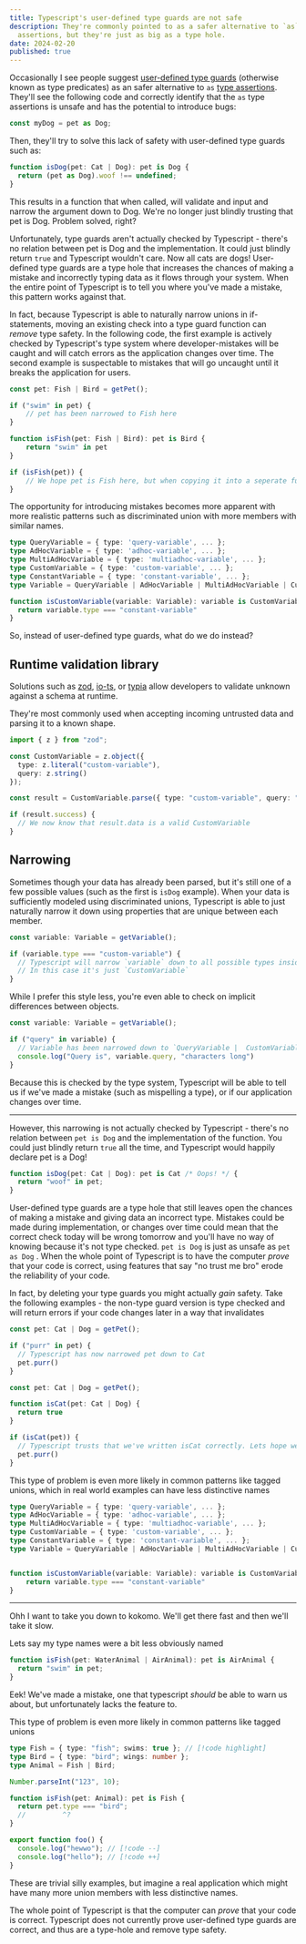```yaml
---
title: Typescript's user-defined type guards are not safe
description: They're commonly pointed to as a safer alternative to `as` type
  assertions, but they're just as big as a type hole.
date: 2024-02-20
published: true
---
```

Occasionally I see people suggest [user-defined type guards](https://www.typescriptlang.org/docs/handbook/2/narrowing.html#using-type-predicates) (otherwise known as type predicates) as an safer alternative to `as` [type assertions](https://www.typescriptlang.org/docs/handbook/2/everyday-types.html#type-assertions). They'll see the following code and correctly identify that the `as` type assertions is unsafe and has the potential to introduce bugs:

```ts
const myDog = pet as Dog;
```

Then, they'll try to solve this lack of safety with user-defined type guards such as:

```ts
function isDog(pet: Cat | Dog): pet is Dog {
  return (pet as Dog).woof !== undefined;
}
```

This results in a function that when called, will validate and input and narrow the argument down to Dog. We're no longer just blindly trusting that pet is Dog. Problem solved, right?

Unfortunately, type guards aren't actually checked by Typescript - there's no relation between pet is Dog and the implementation. It could just blindly return `true` and Typescript wouldn't care. Now all cats are dogs! User-defined type guards are a type hole that increases the chances of making a mistake and incorrectly typing data as it flows through your system. When the entire point of Typescript is to tell you where you've made a mistake, this pattern works against that.

In fact, because Typescript is able to naturally narrow unions in if-statements, moving an existing check into a type guard function can _remove_ type safety. In the following code, the first example is actively checked by Typescript's type system where developer-mistakes will be caught and will catch errors as the application changes over time. The second example is suspectable to mistakes that will go uncaught until it breaks the application for users.


```ts title="better.ts"
const pet: Fish | Bird = getPet();

if ("swim" in pet) {
    // pet has been narrowed to Fish here
}
```

```ts title="worse.ts"
function isFish(pet: Fish | Bird): pet is Bird {
    return "swim" in pet
}

if (isFish(pet)) {
    // We hope pet is Fish here, but when copying it into a seperate function, we accidentally made a mistake!
}
```
The opportunity for introducing mistakes becomes more apparent with more realistic patterns such as discriminated union with more members with similar names.

```ts
type QueryVariable = { type: 'query-variable', ... };
type AdHocVariable = { type: 'adhoc-variable', ... };
type MultiAdHocVariable = { type: 'multiadhoc-variable', ... };
type CustomVariable = { type: 'custom-variable', ... };
type ConstantVariable = { type: 'constant-variable', ... };
type Variable = QueryVariable | AdHocVariable | MultiAdHocVariable | CustomVariable | ConstantVariable;

function isCustomVariable(variable: Variable): variable is CustomVariable {
  return variable.type === "constant-variable"
}
```


So, instead of user-defined type guards, what do we do instead?

## Runtime validation library

Solutions such as [zod](https://zod.dev/), [io-ts](https://github.com/gcanti/io-ts), or [typia](https://typia.io/docs/validators/assert/) allow developers to validate unknown against a schema at runtime.

They're most commonly used when accepting incoming untrusted data and parsing it to a known shape. 

```ts
import { z } from "zod";

const CustomVariable = z.object({
  type: z.literal("custom-variable"),
  query: z.string()
});

const result = CustomVariable.parse({ type: "custom-variable", query: "SELECT name FROM pets" });

if (result.success) {
  // We now know that result.data is a valid CustomVariable
}
```


## Narrowing

Sometimes though your data has already been parsed, but it's still one of a few possible values (such as the first is `isDog` example). When your data is sufficiently modeled using discriminated unions, Typescript is able to just naturally narrow it down using properties that are unique between each member.

```ts
const variable: Variable = getVariable();

if (variable.type === "custom-variable") {
  // Typescript will narrow `variable` down to all possible types inside this clause.
  // In this case it's just `CustomVariable`  
}
```

While I prefer this style less, you're even able to check on implicit differences between objects.

```ts
const variable: Variable = getVariable();

if ("query" in variable) {
  // Variable has been narrowed down to `QueryVariable |  CustomVariable`, so we can act on properties that are the same on both
  console.log("Query is", variable.query, "characters long")
}
```

Because this is checked by the type system, Typescript will be able to tell us if we've made a mistake (such as mispelling a type), or if our application changes over time.





-----------

However, this narrowing is not actually checked by Typescript - there's no relation between `pet is Dog` and the implementation of the function. You could just blindly return `true` all the time, and Typescript would happily declare pet is a Dog!

```ts
function isDog(pet: Cat | Dog): pet is Cat /* Oops! */ { 
  return "woof" in pet;
}
```

User-defined type guards are a type hole that still leaves open the chances of making a mistake and giving data an incorrect type. Mistakes could be made during implementation, or changes over time could mean that the correct check today will be wrong tomorrow and you'll have no way of knowing because it's not type checked. `pet is Dog` is just as unsafe as `pet as Dog` . When the whole point of Typescript is to have the computer _prove_ that your code is correct, using features that say "no trust me bro" erode the reliability of your code.

In fact, by deleting your type guards you might actually _gain_ safety. Take the following examples - the non-type guard version is type checked and will return errors if your code changes later in a way that invalidates

```ts
const pet: Cat | Dog = getPet();

if ("purr" in pet) {
  // Typescript has now narrowed pet down to Cat
  pet.purr()
}
```

```ts
const pet: Cat | Dog = getPet();

function isCat(pet: Cat | Dog) {
  return true
}

if (isCat(pet)) {
  // Typescript trusts that we've written isCat correctly. Lets hope we have!
  pet.purr()
}
```

This type of problem is even more likely in common patterns like tagged unions, which in real world examples can have less distinctive names

```ts
type QueryVariable = { type: 'query-variable', ... };
type AdHocVariable = { type: 'adhoc-variable', ... };
type MultiAdHocVariable = { type: 'multiadhoc-variable', ... };
type CustomVariable = { type: 'custom-variable', ... };
type ConstantVariable = { type: 'constant-variable', ... };
type Variable = QueryVariable | AdHocVariable | MultiAdHocVariable | CustomVariable | ConstantVariable;


function isCustomVariable(variable: Variable): variable is CustomVariable {
    return variable.type === "constant-variable"
}
```

* * *

Ohh I want to take you down to kokomo. We'll get there fast and then we'll take it slow.

Lets say my type names were a bit less obviously named

```ts
function isFish(pet: WaterAnimal | AirAnimal): pet is AirAnimal {
  return "swim" in pet;
}
```

Eek! We've made a mistake, one that typescript _should_ be able to warn us about, but unfortunately lacks the feature to.

This type of problem is even more likely in common patterns like tagged unions

```ts
type Fish = { type: "fish"; swims: true }; // [!code highlight]
type Bird = { type: "bird"; wings: number };
type Animal = Fish | Bird;

Number.parseInt("123", 10);

function isFish(pet: Animal): pet is Fish {
  return pet.type === "bird";
  //         ^?
}
```

```ts
export function foo() {
  console.log("hewwo"); // [!code --]
  console.log("hello"); // [!code ++]
}
```

These are trivial silly examples, but imagine a real application which might have many more union members with less distinctive names.

The whole point of Typescript is that the computer can _prove_ that your code is correct. Typescript does not currently prove user-defined type guards are correct, and thus are a type-hole and remove type safety.